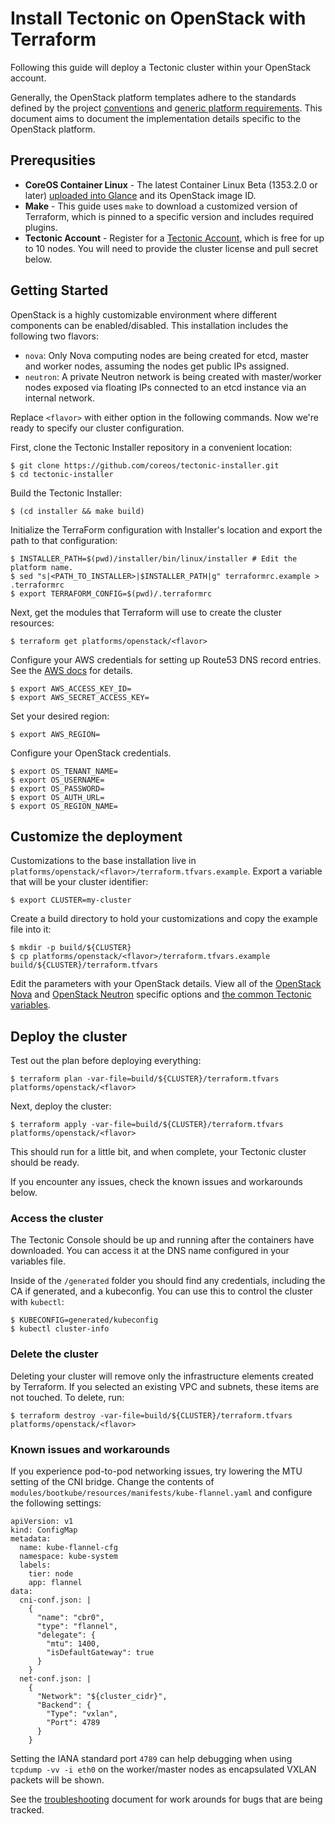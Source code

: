 # Install Tectonic on OpenStack with Terraform

Following this guide will deploy a Tectonic cluster within your OpenStack account.

Generally, the OpenStack platform templates adhere to the standards defined by the project [conventions][conventions] and [generic platform requirements][generic]. This document aims to document the implementation details specific to the OpenStack platform.

## Prerequsities

 - **CoreOS Container Linux** - The latest Container Linux Beta (1353.2.0 or later) [uploaded into Glance](https://coreos.com/os/docs/latest/booting-on-openstack.html) and its OpenStack image ID.
 - **Make** - This guide uses `make` to download a customized version of Terraform, which is pinned to a specific version and includes required plugins.
 - **Tectonic Account** - Register for a [Tectonic Account][register], which is free for up to 10 nodes. You will need to provide the cluster license and pull secret below.

## Getting Started
OpenStack is a highly customizable environment where different components can be enabled/disabled. This installation includes the following two flavors:

- `nova`: Only Nova computing nodes are being created for etcd, master and worker nodes, assuming the nodes get public IPs assigned.
- `neutron`: A private Neutron network is being created with master/worker nodes exposed via floating IPs connected to an etcd instance via an internal network.

Replace `<flavor>` with either option in the following commands. Now we're ready to specify our cluster configuration.

First, clone the Tectonic Installer repository in a convenient location:

```
$ git clone https://github.com/coreos/tectonic-installer.git
$ cd tectonic-installer
```

Build the Tectonic Installer:

```
$ (cd installer && make build)
```

Initialize the TerraForm configuration with Installer's location and export the path to that configuration:

```
$ INSTALLER_PATH=$(pwd)/installer/bin/linux/installer # Edit the platform name.
$ sed "s|<PATH_TO_INSTALLER>|$INSTALLER_PATH|g" terraformrc.example > .terraformrc
$ export TERRAFORM_CONFIG=$(pwd)/.terraformrc
```

Next, get the modules that Terraform will use to create the cluster resources:

```
$ terraform get platforms/openstack/<flavor>
```

Configure your AWS credentials for setting up Route53 DNS record entries. See the [AWS docs][env] for details.

```
$ export AWS_ACCESS_KEY_ID=
$ export AWS_SECRET_ACCESS_KEY=
```

Set your desired region:

```
$ export AWS_REGION=
```

Configure your OpenStack credentials.

```
$ export OS_TENANT_NAME=
$ export OS_USERNAME=
$ export OS_PASSWORD=
$ export OS_AUTH_URL=
$ export OS_REGION_NAME=
```

## Customize the deployment

Customizations to the base installation live in `platforms/openstack/<flavor>/terraform.tfvars.example`. Export a variable that will be your cluster identifier:

```
$ export CLUSTER=my-cluster
```

Create a build directory to hold your customizations and copy the example file into it:

```
$ mkdir -p build/${CLUSTER}
$ cp platforms/openstack/<flavor>/terraform.tfvars.example build/${CLUSTER}/terraform.tfvars
```

Edit the parameters with your OpenStack details. View all of the [OpenStack Nova][openstack-nova-vars] and [OpenStack Neutron][openstack-neutron-vars] specific options and [the common Tectonic variables][vars].

## Deploy the cluster

Test out the plan before deploying everything:

```
$ terraform plan -var-file=build/${CLUSTER}/terraform.tfvars platforms/openstack/<flavor>
```

Next, deploy the cluster:

```
$ terraform apply -var-file=build/${CLUSTER}/terraform.tfvars platforms/openstack/<flavor>
```

This should run for a little bit, and when complete, your Tectonic cluster should be ready.

If you encounter any issues, check the known issues and workarounds below.

### Access the cluster

The Tectonic Console should be up and running after the containers have downloaded. You can access it at the DNS name configured in your variables file.

Inside of the `/generated` folder you should find any credentials, including the CA if generated, and a kubeconfig. You can use this to control the cluster with `kubectl`:

```
$ KUBECONFIG=generated/kubeconfig
$ kubectl cluster-info
```

### Delete the cluster

Deleting your cluster will remove only the infrastructure elements created by Terraform. If you selected an existing VPC and subnets, these items are not touched. To delete, run:

```
$ terraform destroy -var-file=build/${CLUSTER}/terraform.tfvars platforms/openstack/<flavor>
```

### Known issues and workarounds

If you experience pod-to-pod networking issues, try lowering the MTU setting of the CNI bridge.
Change the contents of `modules/bootkube/resources/manifests/kube-flannel.yaml` and configure the following settings:

```
apiVersion: v1
kind: ConfigMap
metadata:
  name: kube-flannel-cfg
  namespace: kube-system
  labels:
    tier: node
    app: flannel
data:
  cni-conf.json: |
    {
      "name": "cbr0",
      "type": "flannel",
      "delegate": {
        "mtu": 1400,
        "isDefaultGateway": true
      }
    }
  net-conf.json: |
    {
      "Network": "${cluster_cidr}",
      "Backend": {
        "Type": "vxlan",
        "Port": 4789
      }
    }
```

Setting the IANA standard port `4789` can help debugging when using `tcpdump -vv -i eth0` on the worker/master nodes as encapsulated VXLAN packets will be shown.

See the [troubleshooting][troubleshooting] document for work arounds for bugs that are being tracked.

[conventions]: ../../conventions.md
[generic]: ../../generic-platform.md
[env]: http://docs.aws.amazon.com/cli/latest/userguide/cli-chap-getting-started.html#cli-environment
[register]: https://account.coreos.com/signup/summary/tectonic-2016-12
[account]: https://account.coreos.com
[vars]: ../../variables/config.md
[troubleshooting]: ../../troubleshooting.md
[openstack-nova-vars]: ../../variables/platform-openstack-nova.md
[openstack-neutron-vars]: ../../variables/platform-openstack-neutron.md
